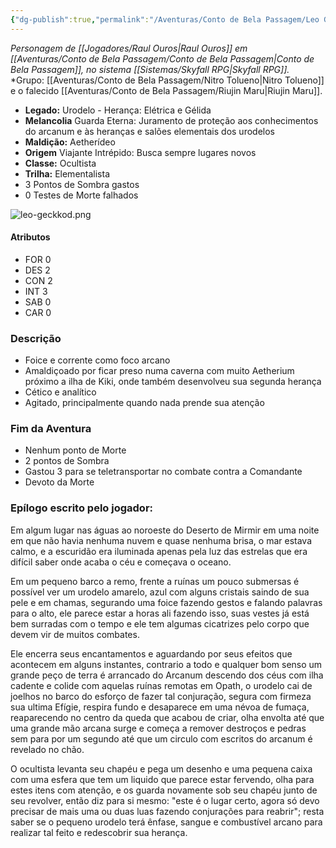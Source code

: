 ```yaml
---
{"dg-publish":true,"permalink":"/Aventuras/Conto de Bela Passagem/Leo Gekodd/","created":"2025-10-13T17:42:10.966-03:00"}
---
```


*Personagem de [[Jogadores/Raul Ouros\|Raul Ouros]] em [[Aventuras/Conto de Bela Passagem/Conto de Bela Passagem\|Conto de Bela Passagem]], no sistema [[Sistemas/Skyfall RPG\|Skyfall RPG]].*
*Grupo:  [[Aventuras/Conto de Bela Passagem/Nitro Tolueno\|Nitro Tolueno]] e o falecido [[Aventuras/Conto de Bela Passagem/Riujin Maru\|Riujin Maru]].

- **Legado:** Urodelo - Herança: Elétrica e Gélida
- **Melancolia** Guarda Eterna: Juramento de proteção aos conhecimentos do arcanum e às heranças e salões elementais dos urodelos
- **Maldição:** Aetherídeo
- **Origem** Viajante Intrépido: Busca sempre lugares novos
- **Classe:** Ocultista
- **Trilha:** Elementalista
- 3 Pontos de Sombra gastos
- 0 Testes de Morte falhados

![leo-geckkod.png](/img/user/Aventuras/Conto%20de%20Bela%20Passagem/leo-geckkod.png)

#### Atributos
- FOR 0
- DES 2
- CON 2
- INT 3
- SAB 0
- CAR 0
### Descrição
- Foice e corrente como foco arcano
- Amaldiçoado por ficar preso numa caverna com muito Aetherium próximo a ilha de Kiki, onde também desenvolveu sua segunda herança
- Cético e analítico
- Agitado, principalmente quando nada prende sua atenção
### Fim da Aventura
- Nenhum ponto de Morte
- 2 pontos de Sombra
- Gastou 3 para se teletransportar no combate contra a Comandante
- Devoto da Morte
### Epílogo escrito pelo jogador:

Em algum lugar nas águas ao noroeste do Deserto de Mirmir em uma noite em que não havia nenhuma nuvem e quase nenhuma brisa, o mar estava calmo, e a escuridão era iluminada apenas pela luz das estrelas que era difícil saber onde acaba o céu e começava o oceano.

Em um pequeno barco a remo, frente a ruínas um pouco submersas é possível ver um urodelo amarelo, azul com alguns cristais saindo de sua pele e em chamas, segurando uma foice fazendo gestos e falando palavras para o alto, ele parece estar a horas ali fazendo isso, suas vestes já está bem surradas com o tempo e ele tem algumas cicatrizes pelo corpo que devem vir de muitos combates.

Ele encerra seus encantamentos e aguardando por seus efeitos que acontecem em alguns instantes, contrario a todo e qualquer bom senso um grande peço de terra é arrancado do Arcanum descendo dos céus com ilha cadente e colide com aquelas ruínas remotas em Opath, o urodelo cai de joelhos no barco do esforço de fazer tal conjuração, segura com firmeza sua ultima Efígie, respira fundo e desaparece em uma névoa de fumaça, reaparecendo no centro da queda que acabou de criar, olha envolta até que uma grande mão arcana surge e começa a remover destroços e pedras sem para por um segundo até que um circulo com escritos do arcanum é revelado no chão.

O ocultista levanta seu chapéu e pega um desenho e uma pequena caixa com uma esfera que tem um liquido que parece estar fervendo, olha para estes itens com atenção, e os guarda novamente sob seu chapéu junto de seu revolver, então diz para si mesmo: "este é o lugar certo, agora só devo precisar de mais uma ou duas luas fazendo conjurações para reabrir"; resta saber se o pequeno urodelo terá ênfase, sangue e combustível arcano para realizar tal feito e redescobrir sua herança.